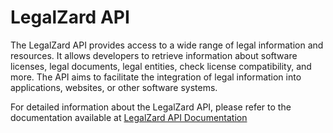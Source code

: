 # LegalZard API

The LegalZard API provides access to a wide range of legal information and resources. It allows developers to retrieve information about software licenses, legal documents, legal entities, check license compatibility, and more. The API aims to facilitate the integration of legal information into applications, websites, or other software systems.

For detailed information about the LegalZard API, please refer to the documentation available at [LegalZard API Documentation](https://documenter.getpostman.com/view/22392526/2s93mBvyQx)